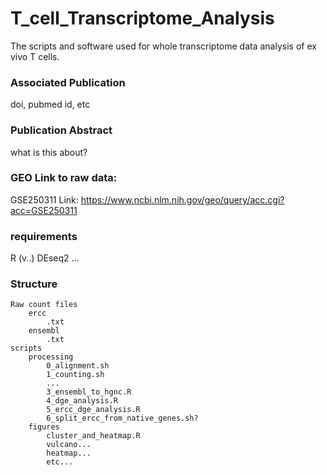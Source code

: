 # T_cell_Transcriptome_Analysis
The scripts and software used for whole transcriptome data analysis of ex vivo T cells.

### Associated Publication
doi, pubmed id, etc

### Publication Abstract
what is this about?

### GEO Link to raw data: 
GSE250311
 Link: https://www.ncbi.nlm.nih.gov/geo/query/acc.cgi?acc=GSE250311
### requirements
R (v..)
DEseq2
...

### Structure
```
Raw count files
	ercc
		.txt
	ensembl
		.txt
scripts
	processing
		0_alignment.sh
		1_counting.sh
		...
		3_ensembl_to_hgnc.R
		4_dge_analysis.R
		5_ercc_dge_analysis.R
		6_split_ercc_from_native_genes.sh?
	figures
		cluster_and_heatmap.R
		vulcano...
		heatmap...
		etc...
  ```  
    
